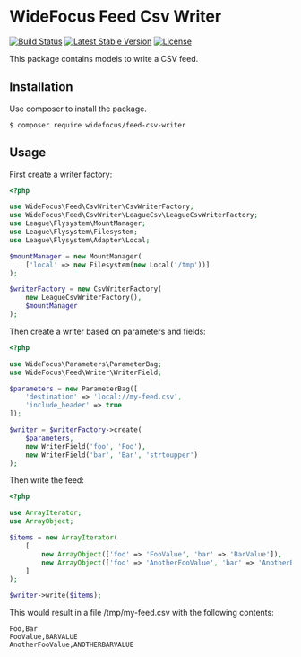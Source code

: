 # WideFocus Feed Csv Writer

[![Build Status](https://travis-ci.org/WideFocus/Feed-Csv-Writer.svg?branch=master)](https://travis-ci.org/WideFocus/Feed-Csv-Writer)
[![Latest Stable Version](https://poser.pugx.org/widefocus/feed-csv-writer/v/stable)](https://packagist.org/packages/widefocus/feed-csv-writer)
[![License](https://poser.pugx.org/widefocus/feed-csv-writer/license)](https://packagist.org/packages/widefocus/feed-csv-writer)

This package contains models to write a CSV feed.

## Installation

Use composer to install the package.

```shell
$ composer require widefocus/feed-csv-writer
```

## Usage

First create a writer factory:

```php
<?php

use WideFocus\Feed\CsvWriter\CsvWriterFactory;
use WideFocus\Feed\CsvWriter\LeagueCsv\LeagueCsvWriterFactory;
use League\Flysystem\MountManager;
use League\Flysystem\Filesystem;
use League\Flysystem\Adapter\Local;

$mountManager = new MountManager(
    ['local' => new Filesystem(new Local('/tmp'))]
);

$writerFactory = new CsvWriterFactory(
    new LeagueCsvWriterFactory(),
    $mountManager
);
```

Then create a writer based on parameters and fields:

```php
<?php

use WideFocus\Parameters\ParameterBag;
use WideFocus\Feed\Writer\WriterField;

$parameters = new ParameterBag([
    'destination' => 'local://my-feed.csv',
    'include_header' => true
]);

$writer = $writerFactory->create(
    $parameters,
    new WriterField('foo', 'Foo'),
    new WriterField('bar', 'Bar', 'strtoupper')
);
```

Then write the feed:

```php
<?php

use ArrayIterator;
use ArrayObject;

$items = new ArrayIterator(
    [
        new ArrayObject(['foo' => 'FooValue', 'bar' => 'BarValue']),
        new ArrayObject(['foo' => 'AnotherFooValue', 'bar' => 'AnotherBarValue'])
    ]
);

$writer->write($items);
```

This would result in a file /tmp/my-feed.csv with the following contents:

```text
Foo,Bar
FooValue,BARVALUE
AnotherFooValue,ANOTHERBARVALUE
```